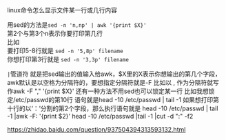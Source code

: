 
linux命令怎么显示文件某一行或几行内容

用sed的方法是`sed -n 'n,np' | awk '{print $X}'  `  
第2个与第3个n表示你要打印第几行  
比如  
要打印5-8行就是 `sed -n '5,8p' filename`  
你想打印第3行就是 `sed -n '3,3p' filename`  

`|`管道符
就是把sed输出的值输入给awk，$X里的X表示你想输出的第几个字段，awk默认是以空格为分隔符的，要想指定分隔符就是-F
比如以 , 作为分隔符就写作awk -F "," '{print $X}'
还有一种方法不用sed也可以锁定某一行 比如我想锁定/etc/passwd的第10行
语句就是head -10 /etc/passwd | tail -1
如果想打印第十行的以‘：’分割的第2个字段，那么执行语句就是
head -10 /etc/passwd | tail -1 |awk -F: '{print $2}'
head -10 /etc/passwd |tail -1 |cut -d ":" -f2


https://zhidao.baidu.com/question/937504394313593132.html